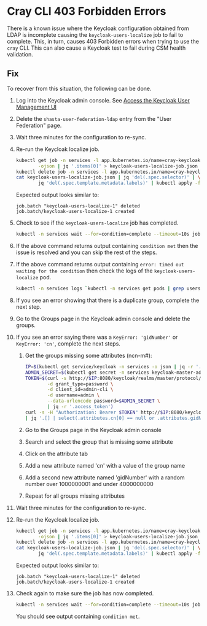 # Cray CLI 403 Forbidden Errors

There is a known issue where the Keycloak configuration obtained from LDAP is incomplete causing the `keycloak-users-localize` job to fail to complete.
This, in turn, causes 403 Forbidden errors when trying to use the `cray` CLI.
This can also cause a Keycloak test to fail during CSM health validation.

## Fix

To recover from this situation, the following can be done.

1. Log into the Keycloak admin console. See [Access the Keycloak User Management UI](../../operations/security_and_authentication/Access_the_Keycloak_User_Management_UI.md)
1. Delete the `shasta-user-federation-ldap` entry from the "User Federation" page.
1. Wait three minutes for the configuration to re-sync.
1. Re-run the Keycloak localize job.

   ```bash
   kubectl get job -n services -l app.kubernetes.io/name=cray-keycloak-users-localize \
           -ojson | jq '.items[0]' > keycloak-users-localize-job.json
   kubectl delete job -n services -l app.kubernetes.io/name=cray-keycloak-users-localize
   cat keycloak-users-localize-job.json | jq 'del(.spec.selector)' | \
           jq 'del(.spec.template.metadata.labels)' | kubectl apply -f -
   ```

   Expected output looks similar to:

   ```text
   job.batch "keycloak-users-localize-1" deleted
   job.batch/keycloak-users-localize-1 created
   ```

1. Check to see if the `keycloak-users-localize` job has completed.

   ```bash
   kubectl -n services wait --for=condition=complete --timeout=10s job/`kubectl -n services get jobs | grep users-localize | awk '{print $1}'`
   ```

1. If the above command returns output containing `condition met` then the issue is resolved and you can skip the rest of the steps.
1. If the above command returns output containing `error: timed out waiting for the condition` then check the logs of the `keycloak-users-localize` pod.

   ```bash
   kubectl -n services logs `kubectl -n services get pods | grep users-localize | awk '{print $1}'` keycloak-localize
   ```

1. If you see an error showing that there is a duplicate group, complete the next step.
1. Go to the Groups page in the Keycloak admin console and delete the groups.
1. If you see an error saying there was a `KeyError: 'gidNumber'` or `KeyError: 'cn'`, complete the next steps.
    1. Get the groups missing some attributes (ncn-m#):

       ```bash
       IP=$(kubectl get service/keycloak -n services -o json | jq -r '.spec.clusterIP')
       ADMIN_SECRET=$(kubectl get secret -n services keycloak-master-admin-auth --template={{.data.password}} | base64 -d)
       TOKEN=$(curl -s http://$IP:8080/keycloak/realms/master/protocol/openid-connect/token \
               -d grant_type=password \
               -d client_id=admin-cli \
               -d username=admin \
               --data-urlencode password=$ADMIN_SECRET \
               | jq -r '.access_token')
       curl -s -H "Authorization: Bearer $TOKEN" http://$IP:8080/keycloak/admin/realms/shasta/groups?briefRepresentation=false \
       | jq '.[] | select(.attributes.cn[0] == null or .attributes.gidNumber[0] == null)'
       ```

    1. Go to the Groups page in the Keycloak admin console
    1. Search and select the group that is missing some attribute
    1. Click on the attribute tab
    1. Add a new attribute named 'cn' with a value of the group name
    1. Add a second new attribute named 'gidNumber' with a random number over 1000000001 and under 4000000000
    1. Repeat for all groups missing attributes
1. Wait three minutes for the configuration to re-sync.
1. Re-run the Keycloak localize job.

   ```bash
   kubectl get job -n services -l app.kubernetes.io/name=cray-keycloak-users-localize \
           -ojson | jq '.items[0]' > keycloak-users-localize-job.json
   kubectl delete job -n services -l app.kubernetes.io/name=cray-keycloak-users-localize
   cat keycloak-users-localize-job.json | jq 'del(.spec.selector)' | \
           jq 'del(.spec.template.metadata.labels)' | kubectl apply -f -
   ```

   Expected output looks similar to:

   ```text
   job.batch "keycloak-users-localize-1" deleted
   job.batch/keycloak-users-localize-1 created
   ```

1. Check again to make sure the job has now completed.

   ```bash
   kubectl -n services wait --for=condition=complete --timeout=10s job/`kubectl -n services get jobs | grep users-localize | awk '{print $1}'`
   ```

   You should see output containing `condition met`.
